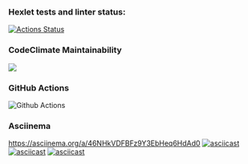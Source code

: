 ### Hexlet tests and linter status:
[![Actions Status](https://github.com/Egorga39/python-project-lvl1/workflows/hexlet-check/badge.svg)](https://github.com/Egorga39/python-project-lvl1/actions)

### CodeClimate Maintainability
<a href="https://codeclimate.com/github/codeclimate/codeclimate/maintainability"><img src="https://api.codeclimate.com/v1/badges/a99a88d28ad37a79dbf6/maintainability" /></a>

### GitHub Actions
![Github Actions](https://github.com/Egorga39/python-project-lvl1/actions/workflows/github-actions.yml/badge.svg)

###  Asciinema ###
https://asciinema.org/a/46NHkVDFBFz9Y3EbHeq6HdAd0
[![asciicast](https://asciinema.org/a/H6r9JTjyzwTpXO1zrRVn0GQ7m.svg)](https://asciinema.org/a/H6r9JTjyzwTpXO1zrRVn0GQ7m)
[![asciicast](https://asciinema.org/a/TRO3DjAghohMZfCE3TdP9hcrf.svg)](https://asciinema.org/a/TRO3DjAghohMZfCE3TdP9hcrf)
[![asciicast](https://asciinema.org/a/tvBC6soVKfPps7bJvhi8WHP1x.svg)](https://asciinema.org/a/tvBC6soVKfPps7bJvhi8WHP1x)
